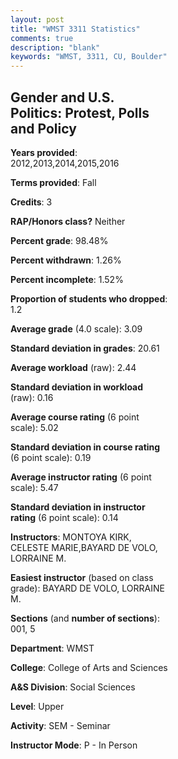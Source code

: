 ```yaml
---
layout: post
title: "WMST 3311 Statistics"
comments: true
description: "blank"
keywords: "WMST, 3311, CU, Boulder"
--- 
```

<head>
<script src="https://ajax.googleapis.com/ajax/libs/jquery/2.1.3/jquery.min.js"></script>
<script src="https://dl.dropboxusercontent.com/s/pc42nxpaw1ea4o9/highcharts.js?dl=0"></script>
<!-- <script src="../assets/js/highcharts.js"></script> -->
<style type="text/css">@font-face {
	font-family: "Bebas Neue";
	src: url(https://www.filehosting.org/file/details/544349/BebasNeue%20Regular.otf) format("opentype");
	}
	h1.Bebas { 
		font-family: "Bebas Neue", Verdana, Tahoma;
	}
</style>
</head>
<body>
	<div id="container" style="float: right; width: 45%; height: 88%; margin-left: 2.5%; margin-right: 2.5%;"></div>
	<script language="JavaScript">
		$(document).ready(function() {
		var chart = {type: 'column'};
		var title = {text: 'Grade Distribution'};
		var xAxis = {categories: ['A','B','C','D','F'],crosshair: true};
		var yAxis = {min: 0,title: {text: 'Percentage'}};
		var tooltip = {headerFormat: '<center><b><span style="font-size:20px">{point.key}</span></b></center>',
		               pointFormat: '<td style="padding:0"><b>{point.y:.1f}%</b></td>',
		               footerFormat: '</table>',shared: true,useHTML: true};
		var plotOptions = {column: {pointPadding: 0.0,borderWidth: 0}};  
		var credits = {enabled: false};var series= [{name: 'Percent',data: [29.39,58.78,9.39,0.82,1.63,]}];
		var json = {};
		json.chart = chart;
		json.title = title;
		json.tooltip = tooltip;
		json.xAxis = xAxis;
		json.yAxis = yAxis;  
		json.series = series;
		json.plotOptions = plotOptions;  
		json.credits = credits;
		$('#container').highcharts(json);
	});
	</script>
</body>
			   
## Gender and U.S. Politics:  Protest, Polls and Policy

**Years provided**: 2012,2013,2014,2015,2016

**Terms provided**: Fall

**Credits**: 3

**RAP/Honors class?** Neither

**Percent grade**: 98.48%

**Percent withdrawn**: 1.26%

**Percent incomplete**: 1.52%

**Proportion of students who dropped**: 1.2

**Average grade** (4.0 scale): 3.09

**Standard deviation in grades**: 20.61

**Average workload** (raw): 2.44

**Standard deviation in workload** (raw): 0.16

**Average course rating** (6 point scale): 5.02

**Standard deviation in course rating** (6 point scale): 0.19

**Average instructor rating** (6 point scale): 5.47

**Standard deviation in instructor rating** (6 point scale): 0.14

**Instructors**: MONTOYA KIRK, CELESTE MARIE,BAYARD DE VOLO, LORRAINE M.

**Easiest instructor** (based on class grade): BAYARD DE VOLO, LORRAINE M.

**Sections** (and **number of sections**): 001, 5

**Department**: WMST

**College**: College of Arts and Sciences

**A&S Division**: Social Sciences

**Level**: Upper

**Activity**: SEM - Seminar

**Instructor Mode**: P  - In Person